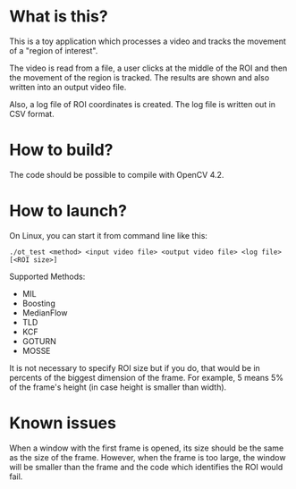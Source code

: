 # What is this?

This is a toy application which processes a video and tracks the movement of a "region of interest".

The video is read from a file, a user clicks at the middle of the ROI and then the movement of the region is tracked.
The results are shown and also written into an output video file.

Also, a log file of ROI coordinates is created. The log file is written out in CSV format.


# How to build?

The code should be possible to compile with OpenCV 4.2.


# How to launch?

On Linux, you can start it from command line like this:

```
./ot_test <method> <input video file> <output video file> <log file> [<ROI size>]
```

Supported Methods:

* MIL
* Boosting
* MedianFlow
* TLD
* KCF
* GOTURN
* MOSSE

It is not necessary to specify ROI size but if you do, that would be in percents of the biggest dimension of the frame.
For example, 5 means 5% of the frame's height (in case height is smaller than width).

# Known issues

When a window with the first frame is opened, its size should be the same as the size of the frame.
However, when the frame is too large, the window will be smaller than the frame and the code which identifies the ROI
would fail.